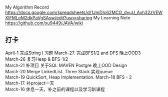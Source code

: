 My Algorithm Record                                                                                              
https://docs.google.com/spreadsheets/d/1JmDIc62MCG_dvuU_Axh32zVEWXlFMLeM2dkPaVgSAsw/edit?usp=sharing
My Learning Note   
https://github.com/xu9449/JAVA/wiki
  
## 打卡    
April-1 完成String I 习题
March-27.  完成BFS1/2 and DFS 晚上OOD3  
March-26   复习Heap & BFS-1/2   
March-21   补项目 关于SQL MAVEN Postgre 晚上OOD Design  
March-20   Merge LinkedList.   Three Stack 实现queue  
March-19   QuickSort, Heap Implementation. 
March-18   BFS  - 2   
March-17.  补project一天    
March-16   休息一天，补之前的课程以及学习新课程  



    



  

  


  

  





